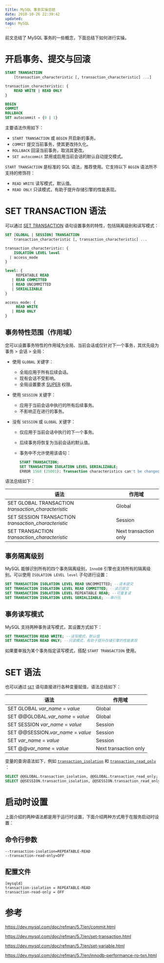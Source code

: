 ```yaml
---
title: MySQL 事务实操总结
date: 2018-10-26 22:39:42
updated:
tags: MySQL
---
```


前文总结了 MySQL 事务的一些概念，下面总结下如何进行实操。

# 开启事务、提交与回滚

```sql
START TRANSACTION
    [transaction_characteristic [, transaction_characteristic] ...]

transaction_characteristic: {
    READ WRITE | READ ONLY
}

BEGIN
COMMIT
ROLLBACK
SET autocommit = {0 | 1}
```

主要语法作用如下：

* `START TRANSACTION` 或 `BEGIN` 开启新的事务。
* `COMMIT` 提交当前事务，使其更改持久化。
* `ROLLBACK` 回滚当前事务，取消其更改。
* `SET autocommit` 禁用或启用当前会话的默认自动提交模式。

`START TRANSACTION` 是标准的 SQL 语法，推荐使用。它支持以下 `BEGIN` 语法所不支持的修饰符：

* `READ WRITE` 读写模式，默认值。
* `READ ONLY` 只读模式，有助于提升存储引擎的性能表现。

# SET TRANSACTION 语法

可以通过 [SET TRANSACTION](https://dev.mysql.com/doc/refman/5.7/en/set-transaction.html) 语句设置事务的特性，包括隔离级别和读写模式：

```sql
SET [GLOBAL | SESSION] TRANSACTION
    transaction_characteristic [, transaction_characteristic] ...

transaction_characteristic: {
    ISOLATION LEVEL level
  | access_mode
}

level: {
     REPEATABLE READ
   | READ COMMITTED
   | READ UNCOMMITTED
   | SERIALIZABLE
}

access_mode: {
     READ WRITE
   | READ ONLY
}
```

## 事务特性范围（作用域）

您可以设置事务特性的作用域为全局、当前会话或仅针对下一个事务，其优先级为事务 > 会话 > 全局：

- 使用 `GLOBAL` 关键字：
  - 全局应用于所有后续会话。
  - 现有会话不受影响。
  - 全局设置要求 [SUPER](https://dev.mysql.com/doc/refman/5.7/en/privileges-provided.html#priv_super) 权限。

- 使用 `SESSION` 关键字：
  - 应用于当前会话中执行的所有后续事务。
  - 不影响正在进行的事务。

- 没有 `SESSION` 或  `GLOBAL` 关键字：

  - 仅应用于当前会话中执行的下一个事务。

  - 后续事务将恢复为当前会话的默认值。

  - 事务中不允许使用该语句：

    ```sql
    START TRANSACTION;
    SET TRANSACTION ISOLATION LEVEL SERIALIZABLE;
    ERROR 1568 (25001): Transaction characteristics can't be changed while a transaction is in progress
    ```

语法总结如下：

| 语法                                                 | 作用域                |
| ---------------------------------------------------- | --------------------- |
| SET GLOBAL TRANSACTION *transaction_characteristic*  | Global                |
| SET SESSION TRANSACTION *transaction_characteristic* | Session               |
| SET TRANSACTION *transaction_characteristic*         | Next transaction only |

## 事务隔离级别

MySQL 能够识别所有的四个事务隔离级别，`InnoDB` 引擎也支持所有的隔离级别。可以使用 `ISOLATION LEVEL level` 子句进行设置：

```sql
SET TRANSACTION ISOLATION LEVEL READ UNCOMMITTED; --读未提交
SET TRANSACTION ISOLATION LEVEL READ COMMITTED; --读已提交
SET TRANSACTION ISOLATION LEVEL REPEATABLE READ; --可重复读
SET TRANSACTION ISOLATION LEVEL SERIALIZABLE; --串行化
```

## 事务读写模式

MySQL 支持两种事务读写模式，其设置方式如下：

```sql
SET TRANSACTION READ WRITE; --读写模式，默认值
SET TRANSACTION READ ONLY; --只读模式，有助于提升存储引擎的性能表现
```

如果要单独为某个事务指定读写模式，搭配 `START TRANSACTION` 使用。

# SET 语法

也可以通过 [`SET`](https://dev.mysql.com/doc/refman/5.7/en/set-variable.html) 语句直接进行各种变量赋值，语法总结如下：

| 语法                               | 作用域                |
| ---------------------------------- | --------------------- |
| SET GLOBAL *var_name* = *value*    | Global                |
| SET @@GLOBAL.*var_name* = *value*  | Global                |
| SET SESSION *var_name* = *value*   | Session               |
| SET @@SESSION.*var_name* = *value* | Session               |
| SET *var_name* = *value*           | Session               |
| SET @@*var_name* = *value*         | Next transaction only |

变量的查询语法如下，例如 [`transaction_isolation`](https://dev.mysql.com/doc/refman/5.7/en/server-system-variables.html#sysvar_transaction_isolation) 和 [`transaction_read_only`](https://dev.mysql.com/doc/refman/5.7/en/server-system-variables.html#sysvar_transaction_read_only) ：

```sql
SELECT @@GLOBAL.transaction_isolation, @@GLOBAL.transaction_read_only;
SELECT @@SESSION.transaction_isolation, @@SESSION.transaction_read_only;
```

# 启动时设置

上面介绍的两种语法都是用于运行时设置，下面介绍两种方式用于在服务启动时设置：

## 命令行参数

```
--transaction-isolation=REPEATABLE-READ
--transaction-read-only=OFF
```

## 配置文件

```
[mysqld]
transaction-isolation = REPEATABLE-READ
transaction-read-only = OFF
```

# 参考

https://dev.mysql.com/doc/refman/5.7/en/commit.html

https://dev.mysql.com/doc/refman/5.7/en/set-transaction.html

https://dev.mysql.com/doc/refman/5.7/en/set-variable.html

https://dev.mysql.com/doc/refman/5.7/en/innodb-performance-ro-txn.html